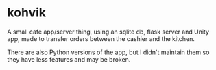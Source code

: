 # kohvik

A small cafe app/server thing, using an sqlite db, flask server and Unity app, made to transfer orders between the cashier and the kitchen.

There are also Python versions of the app, but I didn't maintain them so they have less features and may be broken.